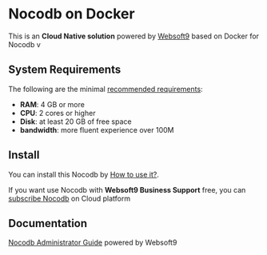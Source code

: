# Nocodb on Docker  

This is an **Cloud Native solution** powered by [Websoft9](https://www.websoft9.com) based on Docker for Nocodb v

## System Requirements

The following are the minimal [recommended requirements](https://github.com/nocodb):

* **RAM**: 4 GB or more
* **CPU**: 2 cores or higher
* **Disk**: at least 20 GB of free space
* **bandwidth**: more fluent experience over 100M  

## Install

You can install this Nocodb by [How to use it?](https://github.com/Websoft9/docker-library#how-to-use-it).   

If you want use Nocodb with **Websoft9 Business Support** free, you can [subscribe Nocodb](https://www.websoft9.com/apps) on Cloud platform

## Documentation

[Nocodb Administrator Guide](https://support.websoft9.com/docs/nocodb) powered by Websoft9
